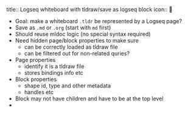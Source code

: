 title:: Logseq whiteboard with tldraw/save as logseq block
icon:: 🤨

- Goal: make a whiteboard `.tldr` be represented by a Logseq page?
- Save as `.md` or `.org` (start with `md` first)
- Should reuse mldoc logic (no special syntax required)
- Need hidden page/block properties to make sure
	- can be correctly loaded as tldraw file
	- can be filtered out for non-related quries?
- Page properties
	- identify it is a tldraw file
	- stores bindings info etc
- Block properties
	- shape id, type and other metadata
	- handles etc
- Block may not have children and have to be at the top level
-